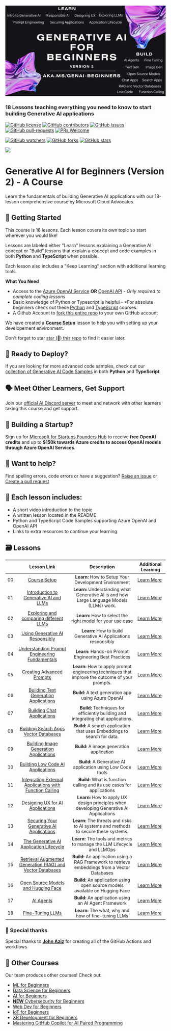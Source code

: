 ![Generative AI For Beginners](./images/repo-thubmnail2.png?WT.mc_id=academic-105485-koreyst)

### 18 Lessons teaching everything you need to know to start building Generative AI applications

[![GitHub license](https://img.shields.io/github/license/microsoft/Generative-AI-For-Beginners.svg)](https://github.com/microsoft/Generative-AI-For-Beginners/blob/master/LICENSE?WT.mc_id=academic-105485-koreyst)
[![GitHub contributors](https://img.shields.io/github/contributors/microsoft/Generative-AI-For-Beginners.svg)](https://GitHub.com/microsoft/Generative-AI-For-Beginners/graphs/contributors/?WT.mc_id=academic-105485-koreyst)
[![GitHub issues](https://img.shields.io/github/issues/microsoft/Generative-AI-For-Beginners.svg)](https://GitHub.com/microsoft/Generative-AI-For-Beginners/issues/?WT.mc_id=academic-105485-koreyst)
[![GitHub pull-requests](https://img.shields.io/github/issues-pr/microsoft/Generative-AI-For-Beginners.svg)](https://GitHub.com/microsoft/Generative-AI-For-Beginners/pulls/?WT.mc_id=academic-105485-koreyst)
[![PRs Welcome](https://img.shields.io/badge/PRs-welcome-brightgreen.svg?style=flat-square)](http://makeapullrequest.com?WT.mc_id=academic-105485-koreyst)

[![GitHub watchers](https://img.shields.io/github/watchers/microsoft/Generative-AI-For-Beginners.svg?style=social&label=Watch)](https://GitHub.com/microsoft/Generative-AI-For-Beginners/watchers/?WT.mc_id=academic-105485-koreyst)
[![GitHub forks](https://img.shields.io/github/forks/microsoft/Generative-AI-For-Beginners.svg?style=social&label=Fork)](https://GitHub.com/microsoft/Generative-AI-For-Beginners/network/?WT.mc_id=academic-105485-koreyst)
[![GitHub stars](https://img.shields.io/github/stars/microsoft/Generative-AI-For-Beginners.svg?style=social&label=Star)](https://GitHub.com/microsoft/Generative-AI-For-Beginners/stargazers/?WT.mc_id=academic-105485-koreyst)

[![](https://dcbadge.vercel.app/api/server/ByRwuEEgH4)](https://aka.ms/genai-discord?WT.mc_id=academic-105485-koreyst)

# Generative AI for Beginners (Version 2) - A Course

Learn the fundamentals of building Generative AI applications with our 18-lesson comprehensive course by Microsoft Cloud Advocates.

## 🌱 Getting Started

This course is 18 lessons. Each lesson covers its own topic so start wherever you would like!

Lessons are labeled either "Learn" lessons explaining a Generative AI concept or "Build" lessons that explain a concept and code examples in both **Python** and **TypeScript** when possible.

Each lesson also includes a "Keep Learning" section with additional learning tools.

**What You Need**

- Access to the [Azure OpenAI Service](https://azure.microsoft.com/en-us/products/ai-services/openai-service?WT.mc_id=academic-105485-koreyst) **OR** [OpenAI API](https://platform.openai.com/docs/quickstart?context=python?WT.mc_id=academic-105485-koreyst) - _Only required to complete coding lessons_
- Basic knowledge of Python or Typescript is helpful - \*For absolute beginners check out these [Python](https://learn.microsoft.com/en-us/training/paths/python-language/?WT.mc_id=academic-105485-koreyst) and [TypeScript](https://learn.microsoft.com/en-us/training/paths/build-javascript-applications-typescript/?WT.mc_id=academic-105485-koreyst) courses.
- A Github Account to [fork this entire repo](https://github.com/microsoft/generative-ai-for-beginners/fork?WT.mc_id=academic-105485-koreyst) to your own GitHub account

We have created a **[Course Setup](./00-course-setup/README.md?WT.mc_id=academic-105485-koreyst)** lesson to help you with setting up your developement environment.

Don't forget to star [star (🌟) this repo](https://docs.github.com/en/get-started/exploring-projects-on-github/saving-repositories-with-stars?WT.mc_id=academic-105485-koreyst) to find it easier later.

## 🧠 Ready to Deploy?

If you are looking for more advanced code samples, check out our [collection of Generative AI Code Samples](https://aka.ms/genai-beg-code?WT.mc_id=academic-105485-koreyst) in both **Python** and **TypeScript**.

## 🗣️ Meet Other Learners, Get Support

Join our [official AI Discord server](https://aka.ms/genai-discord?WT.mc_id=academic-105485-koreyst) to meet and network with other learners taking this course and get support.

## 🚀 Building a Startup?

Sign up for [Microsoft for Startups Founders Hub](https://aka.ms/genai-foundershub?WT.mc_id=academic-105485-koreyst) to receive **free OpenAI credits** and up to **$150k towards Azure credits to access OpenAI models through Azure OpenAI Services**.

## 🙏 Want to help?

Find spelling errors, code errors or have a suggestion? [Raise an issue](https://github.com/microsoft/generative-ai-for-beginners/issues?WT.mc_id=academic-105485-koreyst) or [Create a pull request](https://github.com/microsoft/generative-ai-for-beginners/pulls?WT.mc_id=academic-105485-koreyst)

## 📂 Each lesson includes:

- A short video introduction to the topic
- A written lesson located in the README
- Python and TypeScript Code Samples supporting Azure OpenAI and OpenAI API
- Links to extra resources to continue your learning

## 🗃️ Lessons

|     |                                                                 Lesson Link                                                                  |                                           Description                                           | Additional Learning                                                            |
| :-: | :------------------------------------------------------------------------------------------------------------------------------------------: | :---------------------------------------------------------------------------------------------: | ------------------------------------------------------------------------------ |
| 00  |                                 [Course Setup](./00-course-setup/README.md?WT.mc_id=academic-105485-koreyst)                                 |                      **Learn:** How to Setup Your Development Environment                       | [Learn More](https://aka.ms/genai-collection?WT.mc_id=academic-105485-koreyst) |
| 01  |               [Introduction to Generative AI and LLMs](./01-introduction-to-genai/README.md?WT.mc_id=academic-105485-koreyst)                |    **Learn:** Understanding what Generative AI is and how Large Language Models (LLMs) work.    | [Learn More](https://aka.ms/genai-collection?WT.mc_id=academic-105485-koreyst) |
| 02  |       [Exploring and comparing different LLMs](./02-exploring-and-comparing-different-llms/README.md?WT.mc_id=academic-105485-koreyst)       |                   **Learn:** How to select the right model for your use case                    | [Learn More](https://aka.ms/genai-collection?WT.mc_id=academic-105485-koreyst) |
| 03  |              [Using Generative AI Responsibly](./03-using-generative-ai-responsibly/README.md?WT.mc_id=academic-105485-koreyst)              |                 **Learn:** How to build Generative AI Applications responsibly                  | [Learn More](https://aka.ms/genai-collection?WT.mc_id=academic-105485-koreyst) |
| 04  |       [Understanding Prompt Engineering Fundamentals](./04-prompt-engineering-fundamentals/README.md?WT.mc_id=academic-105485-koreyst)       |                      **Learn:** Hands-on Prompt Engineering Best Practices                      | [Learn More](https://aka.ms/genai-collection?WT.mc_id=academic-105485-koreyst) |
| 05  |                        [Creating Advanced Prompts](./05-advanced-prompts/README.md?WT.mc_id=academic-105485-koreyst)                         | **Learn:** How to apply prompt engineering techniques that improve the outcome of your prompts. | [Learn More](https://aka.ms/genai-collection?WT.mc_id=academic-105485-koreyst) |
| 06  |                [Building Text Generation Applications](./06-text-generation-apps/README.md?WT.mc_id=academic-105485-koreyst)                 |                       **Build:** A text generation app using Azure OpenAI                       | [Learn More](https://aka.ms/genai-collection?WT.mc_id=academic-105485-koreyst) |
| 07  |                   [Building Chat Applications](./07-building-chat-applications/README.md?WT.mc_id=academic-105485-koreyst)                   |        **Build:** Techniques for efficiently building and integrating chat applications.        | [Learn More](https://aka.ms/genai-collection?WT.mc_id=academic-105485-koreyst) |
| 08  |            [Building Search Apps Vector Databases](./08-building-search-applications/README.md?WT.mc_id=academic-105485-koreyst)             |            **Build:** A search application that uses Embeddings to search for data.             | [Learn More](https://aka.ms/genai-collection?WT.mc_id=academic-105485-koreyst) |
| 09  |            [Building Image Generation Applications](./09-building-image-applications/README.md?WT.mc_id=academic-105485-koreyst)             |                            **Build:** A image generation application                            | [Learn More](https://aka.ms/genai-collection?WT.mc_id=academic-105485-koreyst) |
| 10  |            [Building Low Code AI Applications](./10-building-low-code-ai-applications/README.md?WT.mc_id=academic-105485-koreyst)            |                   **Build:** A Generative AI application using Low Code tools                   | [Learn More](https://aka.ms/genai-collection?WT.mc_id=academic-105485-koreyst) |
| 11  | [Integrating External Applications with Function Calling](./11-integrating-with-function-calling/README.md?WT.mc_id=academic-105485-koreyst) |             **Build:** What is function calling and its use cases for applications              | [Learn More](https://aka.ms/genai-collection?WT.mc_id=academic-105485-koreyst) |
| 12  |             [Designing UX for AI Applications](./12-designing-ux-for-ai-applications/README.md?WT.mc_id=academic-105485-koreyst)             |     **Learn:** How to apply UX design principles when developing Generative AI Applications     | [Learn More](https://aka.ms/genai-collection?WT.mc_id=academic-105485-koreyst) |
| 13  |             [Securing Your Generative AI Applications](./13-securing-ai-applications/README.md?WT.mc_id=academic-105485-koreyst)             |       **Learn:** The threats and risks to AI systems and methods to secure these systems.       | [Learn More](https://aka.ms/genai-collection?WT.mc_id=academic-105485-koreyst) |
| 14  |      [The Generative AI Application Lifecycle](./14-the-generative-ai-application-lifecycle/README.md?WT.mc_id=academic-105485-koreyst)      |             **Learn:** The tools and metrics to manage the LLM Lifecycle and LLMOps             | [Learn More](https://aka.ms/genai-collection?WT.mc_id=academic-105485-koreyst) |
| 15  |    [Retrieval Augmented Generation (RAG) and Vector Databases](./15-rag-and-vector-databases/README.md?WT.mc_id=academic-105485-koreyst)     | **Build:** An application using a RAG Framework to retrieve embeddings from a Vector Databases  | [Learn More](https://aka.ms/genai-collection?WT.mc_id=academic-105485-koreyst) |
| 16  |                  [Open Source Models and Hugging Face](./16-open-source-models/README.md?WT.mc_id=academic-105485-koreyst)                   |          **Build:** An application using open source models available on Hugging Face           | [Learn More](https://aka.ms/genai-collection?WT.mc_id=academic-105485-koreyst) |
| 17  |                                    [AI Agents](./17-ai-agents/README.md?WT.mc_id=academic-105485-koreyst)                                    |                      **Build:** An application using an AI Agent Framework                      | [Learn More](https://aka.ms/genai-collection?WT.mc_id=academic-105485-koreyst) |
| 18  |                               [Fine-Tuning LLMs](./18-fine-tuning/README.md?WT.mc_id=academic-105485-koreyst)                                |                      **Learn:** The what, why and how of fine-tuning LLMs                       | [Learn More](https://aka.ms/genai-collection?WT.mc_id=academic-105485-koreyst) |


### 🌟 Special thanks

Special thanks to [**John Aziz**](https://www.linkedin.com/in/john0isaac/) for creating all of the GitHub Actions and workflows

## 🎒 Other Courses

Our team produces other courses! Check out:

- [ML for Beginners](https://aka.ms/ml-beginners?WT.mc_id=academic-105485-koreyst)
- [Data Science for Beginners](https://aka.ms/datascience-beginners?WT.mc_id=academic-105485-koreyst)
- [AI for Beginners](https://aka.ms/ai-beginners?WT.mc_id=academic-105485-koreyst)
- [**NEW** Cybersecurity for Beginners](https://github.com/microsoft/Security-101??WT.mc_id=academic-96948-sayoung)
- [Web Dev for Beginners](https://aka.ms/webdev-beginners?WT.mc_id=academic-105485-koreyst)
- [IoT for Beginners](https://aka.ms/iot-beginners?WT.mc_id=academic-105485-koreyst)
- [XR Development for Beginners](https://github.com/microsoft/xr-development-for-beginners?WT.mc_id=academic-105485-koreyst)
- [Mastering GitHub Copilot for AI Paired Programming](https://aka.ms/GitHubCopilotAI?WT.mc_id=academic-105485-koreyst)
